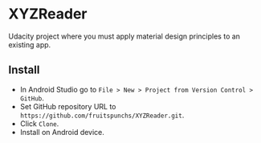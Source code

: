 # XYZReader
Udacity project where you must apply material design principles to an existing app.

## Install
* In Android Studio go to `File > New > Project from Version Control > GitHub`.
* Set GitHub repository URL to `https://github.com/fruitspunchs/XYZReader.git`.
* Click `Clone`.
* Install on Android device.
